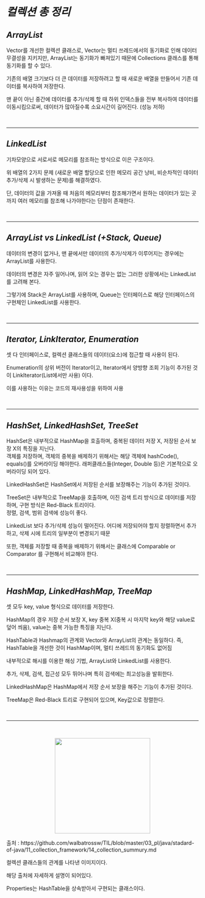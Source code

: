 # **_컬렉션 총 정리_**

## **_ArrayList_**

Vector를 개선한 컬렉션 클래스로, Vector는 멀티 쓰레드에서의 동기화로 인해 데이터 무결성을 지키지만, ArrayList는 동기화가 빠져있기 때문에 Collections 클래스를 통해 동기화를 할 수 있다.

기존의 배열 크기보다 더 큰 데이터를 저장하려고 할 때 새로운 배열을 만들어서 기존 데이터를 복사하여 저장한다.

맨 끝이 아닌 중간에 데이터를 추가/삭제 할 때 하위 인덱스들을 전부 복사하여 데이터를 이동시킴으로써, 데이터가 많아질수록 소요시간이 길어진다. (성능 저하)

</br>

---

## **_LinkedList_**

기차모양으로 서로서로 메모리를 참조하는 방식으로 이은 구조이다.

위 배열의 2가지 문제 (새로운 배열 할당으로 인한 메모리 공간 낭비, 비순차적인 데이터 추가/삭제 시 발생하는 문제)를 해결하였다.

단, 데이터의 값을 가져올 때 처음의 메모리부터 참조해가면서 원하는 데이터가 있는 곳까지 여러 메모리를 참조해 나가야한다는 단점이 존재한다.

</br>

---

## **_ArrayList vs LinkedList (+Stack, Queue)_**

데이터의 변경이 없거나, 맨 끝에서만 데이터의 추가/삭제가 이루어지는 경우에는 ArrayList를 사용한다.

데이터의 변경은 자주 일어나며, 읽어 오는 경우는 없는 그러한 상황에서는 LinkedList를 고려해 본다.

그렇기에 Stack은 ArrayList를 사용하며, Queue는 인터페이스로 해당 인터페이스의 구현체인 LinkedList를 사용한다.

</br>

---

## **_Iterator, LinkIterator, Enumeration_**

셋 다 인터페이스로, 컬렉션 클래스들의 데이터(요소)에 접근할 때 사용이 된다.

Enumeration의 상위 버전이 Iterator이고, Iterator에서 양방향 조회 기능이 추가된 것이 LinkIterator(List에서만 사용) 이다.

이를 사용하는 이유는 코드의 재사용성을 위하여 사용

</br>

---

## **_HashSet, LinkedHashSet, TreeSet_**

HashSet은 내부적으로 HashMap을 호출하며, 중복된 데이터 저장 X, 저장된 순서 보장 X의 특징을 지닌다.  
객체를 저장하며, 객체의 중복을 배제하기 위해서는 해당 객체에 hashCode(), equals()를 오버라이딩 해야한다. 래퍼클래스들(Integer, Double 등)은 기본적으로 오버라이딩 되어 있다.

LinkedHashSet은 HashSet에서 저장된 순서를 보장해주는 기능이 추가된 것이다.

TreeSet은 내부적으로 TreeMap을 호출하며, 이진 검색 트리 방식으로 데이터를 저장하며, 구현 방식은 Red-Black 트리이다.  
정렬, 검색, 범위 검색에 성능이 좋다.

LinkedList 보다 추가/삭제 성능이 떨어진다.
어디에 저장되어야 할지 정렬하면서 추가하고, 삭제 시에 트리의 일부분이 변경되기 때문

또한, 객체를 저장할 때 중복을 배제하기 위해서는 클래스에 Comparable or Comparator 를 구현해서 비교해야 한다.

</br>

---

## **_HashMap, LinkedHashMap, TreeMap_**

셋 모두 key, value 형식으로 데이터를 저장한다.

HashMap의 경우 저장 순서 보장 X, key 중복 X(중복 시 마지막 key와 해당 value로 덮어 씌움), value는 중복 가능한 특징을 지닌다.

HashTable과 Hashmap의 관계와 Vector와 ArrayList의 관계는 동일하다. 즉, HashTable을 개선한 것이 HashMap이며, 멀티 쓰레드의 동기화도 없어짐

내부적으로 해시를 이용한 해싱 기법, ArrayList와 LinkedList를 사용한다.

추가, 삭제, 검색, 접근성 모두 뛰어나며 특히 검색에는 최고성능을 발휘한다.

LinkedHashMap은 HashMap에서 저장 순서 보장을 해주는 기능이 추가된 것이다.

TreeMap은 Red-Black 트리로 구현되어 있으며, Key값으로 정렬한다.

</br>

---

</br>

  <p align = "center"><img src="https://user-images.githubusercontent.com/62879192/189304240-ad7f78da-cda3-48af-9428-273a2c5ec830.png" height = 250px></p>
출처 : https://github.com/walbatrossw/TIL/blob/master/03_pl/java/stadard-of-java/11_collection_framework/14_collection_summury.md

</br>

컬렉션 클래스들의 관계를 나타낸 이미지이다.

해당 출처에 자세하게 설명이 되어있다.

Properties는 HashTable을 상속받아서 구현되는 클래스이다.
